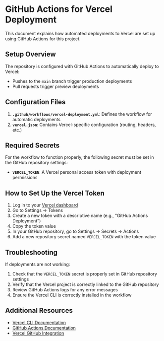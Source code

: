 # GitHub Actions for Vercel Deployment

This document explains how automated deployments to Vercel are set up using GitHub Actions for this project.

## Setup Overview

The repository is configured with GitHub Actions to automatically deploy to Vercel:
- Pushes to the `main` branch trigger production deployments
- Pull requests trigger preview deployments

## Configuration Files

1. **`.github/workflows/vercel-deployment.yml`**: Defines the workflow for automatic deployments
2. **`vercel.json`**: Contains Vercel-specific configuration (routing, headers, etc.)

## Required Secrets

For the workflow to function properly, the following secret must be set in the GitHub repository settings:

- **`VERCEL_TOKEN`**: A Vercel personal access token with deployment permissions

## How to Set Up the Vercel Token

1. Log in to your [Vercel dashboard](https://vercel.com/dashboard)
2. Go to Settings → Tokens
3. Create a new token with a descriptive name (e.g., "GitHub Actions Deployment")
4. Copy the token value
5. In your GitHub repository, go to Settings → Secrets → Actions
6. Add a new repository secret named `VERCEL_TOKEN` with the token value

## Troubleshooting

If deployments are not working:

1. Check that the `VERCEL_TOKEN` secret is properly set in GitHub repository settings
2. Verify that the Vercel project is correctly linked to the GitHub repository
3. Review GitHub Actions logs for any error messages
4. Ensure the Vercel CLI is correctly installed in the workflow

## Additional Resources

- [Vercel CLI Documentation](https://vercel.com/docs/cli)
- [GitHub Actions Documentation](https://docs.github.com/en/actions)
- [Vercel GitHub Integration](https://vercel.com/docs/git/vercel-for-github)